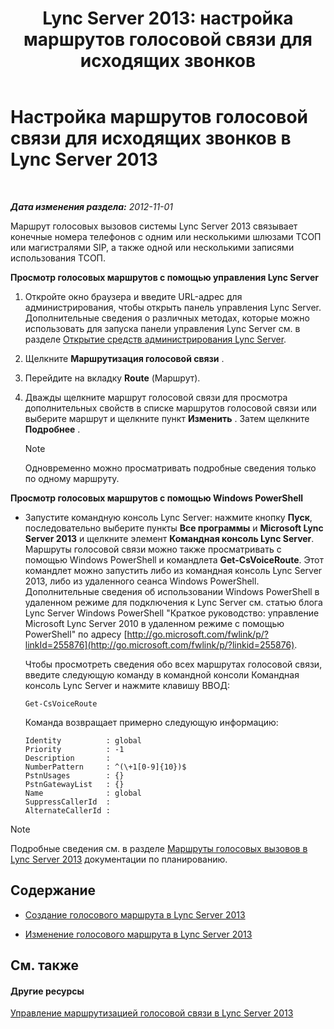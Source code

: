 ﻿---
title: 'Lync Server 2013: настройка маршрутов голосовой связи для исходящих звонков'
TOCTitle: Настройка маршрутов голосовой связи для исходящих звонков
ms:assetid: 3c182cdd-7a4a-4a9d-bdac-4199f0abd947
ms:mtpsurl: https://technet.microsoft.com/ru-ru/library/Gg425890(v=OCS.15)
ms:contentKeyID: 49309507
ms.date: 05/19/2016
mtps_version: v=OCS.15
ms.translationtype: HT
---

# Настройка маршрутов голосовой связи для исходящих звонков в Lync Server 2013

 

_**Дата изменения раздела:** 2012-11-01_

Маршрут голосовых вызовов системы Lync Server 2013 связывает конечные номера телефонов с одним или несколькими шлюзами ТСОП или магистралями SIP, а также одной или несколькими записями использования ТСОП.

**Просмотр голосовых маршрутов с помощью управления Lync Server**

1.  Откройте окно браузера и введите URL-адрес для администрирования, чтобы открыть панель управления Lync Server. Дополнительные сведения о различных методах, которые можно использовать для запуска панели управления Lync Server см. в разделе [Открытие средств администрирования Lync Server](lync-server-2013-open-lync-server-administrative-tools.md).

2.  Щелкните **Маршрутизация голосовой связи** .

3.  Перейдите на вкладку **Route** (Маршрут).

4.  Дважды щелкните маршрут голосовой связи для просмотра дополнительных свойств в списке маршрутов голосовой связи или выберите маршрут и щелкните пункт **Изменить** . Затем щелкните **Подробнее** .
    
    > [!note]  
    > Одновременно можно просматривать подробные сведения только по одному маршруту.

**Просмотр голосовых маршрутов с помощью Windows PowerShell**

  - Запустите командную консоль Lync Server: нажмите кнопку **Пуск**, последовательно выберите пункты **Все программы** и **Microsoft Lync Server 2013** и щелкните элемент **Командная консоль Lync Server**. Маршруты голосовой связи можно также просматривать с помощью Windows PowerShell и командлета **Get-CsVoiceRoute**. Этот командлет можно запустить либо из командная консоль Lync Server 2013, либо из удаленного сеанса Windows PowerShell. Дополнительные сведения об использовании Windows PowerShell в удаленном режиме для подключения к Lync Server см. статью блога Lync Server Windows PowerShell "Краткое руководство: управление Microsoft Lync Server 2010 в удаленном режиме с помощью PowerShell" по адресу [http://go.microsoft.com/fwlink/p/?linkId=255876](http://go.microsoft.com/fwlink/p/?linkid=255876).
    
    Чтобы просмотреть сведения обо всех маршрутах голосовой связи, введите следующую команду в командной консоли Командная консоль Lync Server и нажмите клавишу ВВОД:
    
        Get-CsVoiceRoute
    
    Команда возвращает примерно следующую информацию:
    
        Identity          : global
        Priority          : -1
        Description       :
        NumberPattern     : ^(\+1[0-9]{10})$
        PstnUsages        : {}
        PstnGatewayList   : {}
        Name              : global
        SuppressCallerId  :
        AlternateCallerId :

> [!note]  
> Подробные сведения см. в разделе <a href="lync-server-2013-voice-routes.md">Маршруты голосовых вызовов в Lync Server 2013</a> документации по планированию.

## Содержание

  - [Создание голосового маршрута в Lync Server 2013](lync-server-2013-create-a-voice-route.md)

  - [Изменение голосового маршрута в Lync Server 2013](lync-server-2013-modify-a-voice-route.md)

## См. также

#### Другие ресурсы

[Управление маршрутизацией голосовой связи в Lync Server 2013](lync-server-2013-managing-voice-routing.md)

